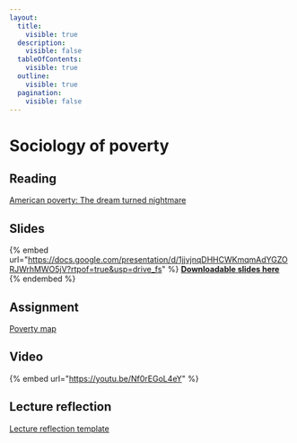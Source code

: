 ```yaml
---
layout:
  title:
    visible: true
  description:
    visible: false
  tableOfContents:
    visible: true
  outline:
    visible: true
  pagination:
    visible: false
---
```


# Sociology of poverty

## Reading

[American poverty: The dream turned nightmare](https://drive.google.com/file/d/1r2M589VSpNvzbyjjU9cIZdoYFOoPIjpA/view?usp=sharing)

## Slides

{% embed url="https://docs.google.com/presentation/d/1jjvjnqDHHCWKmqmAdYGZORJWrhMWO5jV?rtpof=true&usp=drive_fs" %}
[**Downloadable slides here**](https://docs.google.com/presentation/d/1jjvjnqDHHCWKmqmAdYGZORJWrhMWO5jV?rtpof=true\&usp=drive_fs)
{% endembed %}

## Assignment

[Poverty map](https://docs.google.com/document/d/1joZ4Gz48-JunzT-m0Pb4KzMCXpiNcVmf?rtpof=true\&usp=drive_fs)

## Video

{% embed url="https://youtu.be/Nf0rEGoL4eY" %}

## Lecture reflection

[Lecture reflection template](https://docs.google.com/document/d/11O3Fqq96s7mohgVW4UvObaitJewYaSSG?rtpof=true\&usp=drive_fs)
